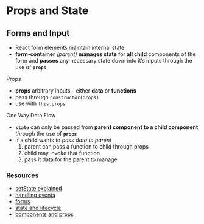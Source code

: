 # Props and State

## Forms and Input
- React form elements maintain internal state
- **form-container** *(parent)* **manages state** for **all child** components of the form and **passes** any necessary state down into it’s inputs through the use of **`props`**

Props
- **props** arbitrary inputs - either **data** or **functions**
- pass through `constructor(props)`
- use with `this.props`

One Way Data Flow
- **`state`** can *only* be passed from **parent component to a child component** *through* the use of **`props`**
- If a **child** wants to *pass data to parent*
  1. parent can pass a function to child through props 
  2. child may invoke that function
  3. pass it data for the parent to manage

### Resources
- [setState explained](https://css-tricks.com/understanding-react-setstate/)
- [handling events](https://facebook.github.io/react/docs/handling-events.html)
- [forms](https://facebook.github.io/react/docs/forms.html)
- [state and lifecycle](https://facebook.github.io/react/docs/state-and-lifecycle.html)
- [components and props](https://facebook.github.io/react/docs/components-and-props.html)